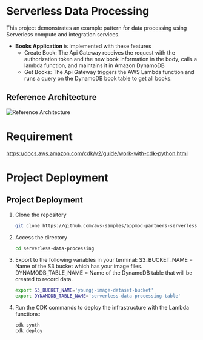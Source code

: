 # Serverless Data Processing
This project demonstrates an example pattern for data processing using Serverless compute and integration services.

- **Books Application** is implemented with these features
  - Create Book: The Api Gateway receives the request with the authorization token and the new book information in the body, calls a lambda function, and maintains it in Amazon DynamoDB
  - Get Books: The Api Gateway triggers the AWS Lambda function and runs a query on the DynamoDB book table to get all books.

## Reference Architecture
![Reference Architecture](resources/api-gateway-demo.png)

# Requirement

https://docs.aws.amazon.com/cdk/v2/guide/work-with-cdk-python.html

# Project Deployment

## Project Deployment
1. Clone the repository
    ```bash
    git clone https://github.com/aws-samples/appmod-partners-serverless
    ```
2. Access the directory
    ```bash
    cd serverless-data-processing
    ```
3. Export to the following variables in your terminal:
    S3_BUCKET_NAME = Name of the S3 bucket which has your image files.
    DYNAMODB_TABLE_NAME = Name of the DynamoDB table that will be created to record data.

    ```bash
    export S3_BUCKET_NAME='youngj-image-dataset-bucket'
    export DYNAMODB_TABLE_NAME='serverless-data-processing-table'
    ```
4. Run the CDK commands to deploy the infrastructure with the Lambda functions:
    ```bash
    cdk synth
    cdk deploy
    ```
